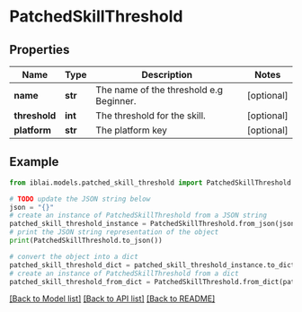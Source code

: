 # PatchedSkillThreshold


## Properties

Name | Type | Description | Notes
------------ | ------------- | ------------- | -------------
**name** | **str** | The name of the threshold e.g Beginner. | [optional] 
**threshold** | **int** | The threshold for the skill. | [optional] 
**platform** | **str** | The platform key | [optional] 

## Example

```python
from iblai.models.patched_skill_threshold import PatchedSkillThreshold

# TODO update the JSON string below
json = "{}"
# create an instance of PatchedSkillThreshold from a JSON string
patched_skill_threshold_instance = PatchedSkillThreshold.from_json(json)
# print the JSON string representation of the object
print(PatchedSkillThreshold.to_json())

# convert the object into a dict
patched_skill_threshold_dict = patched_skill_threshold_instance.to_dict()
# create an instance of PatchedSkillThreshold from a dict
patched_skill_threshold_from_dict = PatchedSkillThreshold.from_dict(patched_skill_threshold_dict)
```
[[Back to Model list]](../README.md#documentation-for-models) [[Back to API list]](../README.md#documentation-for-api-endpoints) [[Back to README]](../README.md)


